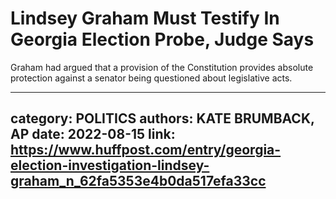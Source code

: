 # Lindsey Graham Must Testify In Georgia Election Probe, Judge Says

Graham had argued that a provision of the Constitution provides absolute protection against a senator being questioned about legislative acts.

---
category: POLITICS
authors: KATE BRUMBACK, AP
date: 2022-08-15
link: https://www.huffpost.com/entry/georgia-election-investigation-lindsey-graham_n_62fa5353e4b0da517efa33cc
---

